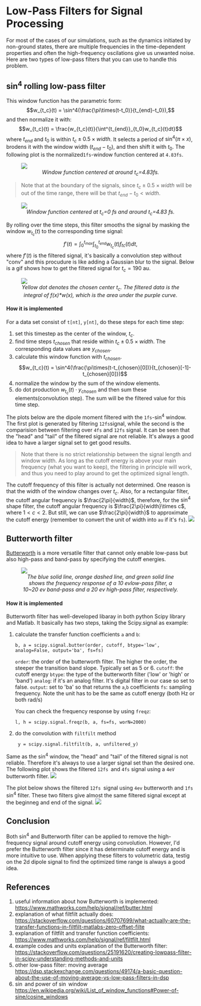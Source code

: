 # Low-Pass Filters for Signal Processing
For most of the cases of our simulations, such as the dynamics initiated by non-ground states, there are multiple frequencies in the time-dependent properties and often the high-frequency oscilations give us unwanted noise. Here are two types of low-pass filters that you can use to handle this problem. 

## $\sin^4$ rolling low-pass filter
This window function has the parametric form: 
$$w_{t_c}(t) = \sin^4(\frac{\pi\times(t-t_0)}{t_{end}-t_0}),$$
and then normalize it with:
$$w_{t_c}(t) = \frac{w_{t_c}(t)}{\int^{t_{end}}_{t_0}w_{t_c}(t)dt}$$
where $t_{end}$ and $t_0$ is within $t_c\pm 0.5\times width$. It selects a period of $\sin^4(\pi\times x)$, brodens it with the window width ($t_{end}-t_0$), and then shift it with $t_0$. The following plot is the normalized`1fs`-window function centered at `4.83fs`.

<figure>
    <img align="center" src=https://i.imgur.com/w41ckTs.png><figcaption align = "center"><center><I>Window function centered at around t<sub>c</sub>=4.83fs. </I></center></figcaption>
</figure>

> Note that at the boundary of the signals, since $t_c \pm 0.5\times width$ will be out of the time range, there will be that $t_{end}-t_0 < width$. 
> 
<figure>
    <img align="center" src=https://i.imgur.com/HFwgnfm.png><figcaption align = "center"><center><I>Window function centered at t<sub>c</sub>=0 fs and around t<sub>c</sub>=4.83 fs. </I></center></figcaption>
</figure>

By rolling over the time steps, this filter smooths the signal by masking the window $w_{t_c}(t)$ to the corresponding time signal:
$$f'(t) = \int^{t_{max}}_0\int^{t_{end}}_{t_0}w_{t_c}(t)f_{tc}(t)dt, $$
where $f'(t)$ is the filtered signal, it's basically a convolution step without "conv" and this procudure is 
like adding a Gaussian blur to the signal. Below is a gif shows how to get the filtered signal for $t_c=190$ au. 
<figure>
    <img align="center" src=https://i.imgur.com/stvTinm.gif><figcaption align = "center"><center><I>Yellow dot denotes the chosen center t<sub>c</sub>. The filtered data is the integral of f(x)*w(x), which is the area under the purple curve.  </I></center></figcaption>
</figure>


#### How it is implemented
For a data set consist of `t[nt]`, `y[nt]`, do these steps for each time step:
1. set this timestep as the center of the window, $t_c$.
2. find time steps $t_{chosen}$ that reside within $t_{c} \pm0.5 \times width$. The corresponding data values are $y_{chosen}$.
3. calculate this window function with $t_{chosen}$. $$w_{t_c}(t) = \sin^4(\frac{\pi\times(t-t_{chosen}[0])}{t_{chosen}[-1]-t_{chosen}[0]})$$
4. normalize the window by the sum of the window elements.
5. do dot production $w_{t_c}(t) \cdot y_{chosen}$ and then sum these elements(convolution step). The sum will be the filtered value for this time step.


The plots below are the dipole moment filtered with the `1fs`-$\sin^4$ window. The first plot is generated by filtering `12fs`signal, while the second is the comparision between filtering over `4fs` and `12fs` signal. It can be seen that the "head" and "tail" of the filtered signal are not reliable. It's always a good idea to have a larger signal set to get good results. 
> Note that there is no strict relationship between the signal length and window width. As long as the cutoff energy is above your main frequency (what you want to keep), the filtering in principle will work, and thus you need to play around to get the optimized signal length. 

The cutoff frequency of this filter is actually not determined. One reason is that the width of the window changes over $t_c$. Also, for a rectangular filter, the cutoff angular frequency is $\frac{2\pi}{width}$, therefore, for the $\sin^4$ shape filter, the cutoff angular frequency is $\frac{2\pi}{width}\times c$, where $1<c<2$. But still, we can use $\frac{2\pi}{width}$ to approximate the cutoff energy (remember to convert the unit of width into `au` if it's `fs`).
![](https://i.imgur.com/smeGQYf.png)




## Butterworth filter
[Butterworth](https://en.wikipedia.org/wiki/Butterworth_filter) is a more versatile filter that cannot only enable low-pass but also high-pass and band-pass by specifying the cutoff energies. 
<figure>
<img align="center" src="
https://i.imgur.com/WyyeJ9F.png">
<figcaption align = "center"><I>The blue solid line, orange dashed line, and green solid line shows the frequency response of a 10 evlow-pass filter, a 10~20 ev band-pass and a 20 ev high-pass filter, respectively. </I></figcaption>
</figure>

#### How it is implemented
Butterworth filter has well-developed libaray in both python Scipy library and Matlab. It basically has two steps, taking the Scipy.signal as example:
1. calculate the transfer function coefficients `a` and `b`:

    `b, a = scipy.signal.butter(order, cutoff, btype='low', analog=False, output='ba', fs=fs)`
    
    `order`: the order of the butterworth filter. The higher the order, the steeper the transition band slope. Typically set as 5 or 6.
    `cutoff`: the cutoff energy
    `btype`: the type of the butterworth filter ('low' or 'high' or 'band')
    `analog`: if it's an analog filter. It's digital filter in our case so set to false.
    `output`: set to 'ba' so that returns the `a`,`b` coefficients
    `fs`: sampling frequency. Note the unit has to be the same as cutoff energy (both Hz or both rad/s)
    
   You can check the frequency response by using `freqz`:
   
    `l, h = scipy.signal.freqz(b, a, fs=fs, worN=2000)` 
    
2. do the convolution with `filtfilt` method

    ` y = scipy.signal.filtfilt(b, a, unfiltered_y)`

Same as the $\sin^4$ window, the "head" and "tail" of the filtered signal is not reliable. Therefore it's always to use a larger signal set than the desired one. The following plot shows the filtered `12fs `and `4fs` signal using a `4eV` butterworth filter. 
![](https://i.imgur.com/pYufQGH.png)

The plot below shows the filtered `12fs `signal using `4ev` butterworth and `1fs` $\sin^4$ filter. These two filters give almost the same filtered signal except at the beginneg and end of the signal. 
![](https://i.imgur.com/QYQ4Tc6.png)

## Conclusion
Both $\sin^4$ and Butterworth filter can be applied to remove the high-frequency signal around cutoff energy using convolution. However, I'd prefer the Butterworth filter since it has determinate cutoff energy and is more intuitive to use. When applying these filters to volumetric data, testig on the 2d dipole signal to find the optimized time range is always a good idea. 

## References
1. useful information about how Butterworth is implemented:
https://www.mathworks.com/help/signal/ref/butter.html
2. explanation of what filtfilt actually does:
https://stackoverflow.com/questions/60707699/what-actually-are-the-transfer-functions-in-filtfilt-matlabs-zero-offset-filte
3. explanation of filtfilt and transfer function coefficients:
https://www.mathworks.com/help/signal/ref/filtfilt.html
4. example codes and units explanation of the Butterworth filter:
https://stackoverflow.com/questions/25191620/creating-lowpass-filter-in-scipy-understanding-methods-and-units
5. other low-pass filter: moving average
https://dsp.stackexchange.com/questions/49174/a-basic-question-about-the-use-of-moving-average-vs-low-pass-filters-in-dsp
6. $\sin$ and power of $\sin$ window
https://en.wikipedia.org/wiki/List_of_window_functions#Power-of-sine/cosine_windows